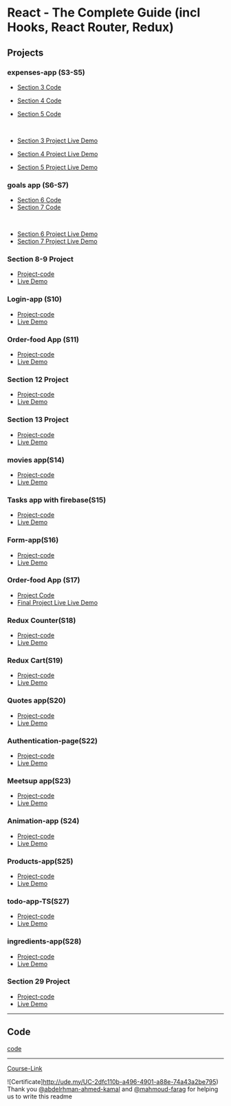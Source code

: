 # React - The Complete Guide (incl Hooks, React Router, Redux)

## Projects

### expenses-app (S3-S5)

- [Section 3 Code](./Projects/Expenses-app/S03-project/)
- [Section 4 Code](./Projects/Expenses-app/S04-project/)
- [Section 5 Code](./Projects/Expenses-app/S05-project/)

  <br/>

- [Section 3 Project Live Demo](https://tiny-biscochitos-48d55f.netlify.app/)
- [Section 4 Project Live Demo](https://dainty-baklava-3fba88.netlify.app/)
- [Section 5 Project Live Demo](https://jovial-douhua-0f0002.netlify.app/)

### goals app (S6-S7)

- [Section 6 Code](./Projects/goals-app/S06-project/)
- [Section 7 Code](./Projects/goals-app/S07-project/)

<br/>

- [Section 6 Project Live Demo](https://jade-gumdrop-f249fa.netlify.app/)
- [Section 7 Project Live Demo](https://effervescent-clafoutis-cd57e6.netlify.app/)

### Section 8-9 Project

- [Project-code](./Projects/section-8-9-project)
- [Live Demo](https://complete-practice-project.netlify.app/)

### Login-app (S10)

- [Project-code](./Projects/Login-app-s10/)
- [Live Demo](https://soft-otter-b66e4c.netlify.app/)

### Order-food App (S11)

- [Project-code](./Projects/order-food-app/S11-project/)
- [Live Demo](https://regal-sable-b8ee88.netlify.app/)

### Section 12 Project

- [Project-code](./Projects/S12-project)
- [Live Demo](https://grand-pavlova-9a9ac2.netlify.app/)

### Section 13 Project

- [Project-code](./Projects/S13-project)
- [Live Demo](https://jovial-melomakarona-0dcb7c.netlify.app/)

### movies app(S14)

- [Project-code](./Projects/movies-app)
- [Live Demo](https://vocal-bubblegum-fcdaaa.netlify.app/)

### Tasks app with firebase(S15)

- [Project-code](./Projects/task-app-firbase/)
- [Live Demo](https://sparkly-marzipan-4e09c1.netlify.app/)

### Form-app(S16)

- [Project-code](./Projects/form-app)
- [Live Demo](https://darling-kitsune-ea3df5.netlify.app/)

### Order-food App (S17)

- [Project Code](./Projects/order-food-app/S17-project/)
- [Final Project Live Live Demo](https://inquisitive-cobbler-a2b326.netlify.app/)

### Redux Counter(S18)

- [Project-code](./Projects/redux-counter)
- [Live Demo](https://whimsical-klepon-6e4393.netlify.app/)

### Redux Cart(S19)

- [Project-code](./Projects/redux-cart)
- [Live Demo](https://storied-gaufre-f300dc.netlify.app/)

### Quotes app(S20)

- [Project-code](./Projects/quotes-app)
- [Live Demo](https://warm-starburst-82352c.netlify.app/quotes)

### Authentication-page(S22)

- [Project-code](./Projects/Authentication-page)
- [Live Demo]()

### Meetsup app(S23)

- [Project-code](./Projects/meetsup-app)
- [Live Demo]()

### Animation-app (S24)

- [Project-code](./Projects/animation-app)
- [Live Demo](https://sensational-sunshine-81021d.netlify.app/)

### Products-app(S25)

- [Project-code](./Projects/Products-app)
- [Live Demo](https://tranquil-rugelach-d76087.netlify.app/)

### todo-app-TS(S27)

- [Project-code](./Projects/todo-app-TS)
- [Live Demo](https://famous-choux-4e80ec.netlify.app/)

### ingredients-app(S28)

- [Project-code](./Projects/ingredients-app/)
- [Live Demo](https://illustrious-blancmange-81ef63.netlify.app/)

### Section 29 Project

- [Project-code](./Projects/Section-29/)
- [Live Demo](https://finall-project-react-js.netlify.app/)

---

## Code

[code](Code)

---

[Course-Link](https://www.udemy.com/course/react-the-complete-guide-incl-redux/)<br>

![Certificate]http://ude.my/UC-2dfc110b-a496-4901-a88e-74a43a2be795)
<br>
Thank you [@abdelrhman-ahmed-kamal](https://github.com/Abdelrhman-ahmed-kamal) and [@mahmoud-farag](https://github.com/mahmoud-farag) for helping us to write this readme
